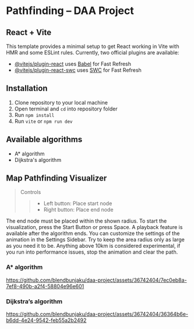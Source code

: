 # Pathfinding – DAA Project
## React + Vite
This template provides a minimal setup to get React working in Vite with HMR and some ESLint rules. Currently, two official plugins are available:
- [@vitejs/plugin-react](https://github.com/vitejs/vite-plugin-react/blob/main/packages/plugin-react/README.md) uses [Babel](https://babeljs.io/) for Fast Refresh
- [@vitejs/plugin-react-swc](https://github.com/vitejs/vite-plugin-react-swc) uses [SWC](https://swc.rs/) for Fast Refresh


## Installation
1.	Clone repository to your local machine
2.	Open terminal and `cd` into repository folder
3.	Run `npm install`
4.  Run `vite` or `npm run dev`

## Available algorithms
- A* algorithm
- Dijkstra's algorithm

## Map Pathfinding Visualizer
>Controls
>>- Left button: Place start node
>>- Right button: Place end node

The end node must be placed within the shown radius. To start the visualization, press the Start Button or press Space. A playback feature is available after the algorithm ends. You can customize the settings of the animation in the Settings Sidebar. Try to keep the area radius only as large as you need it to be. Anything above 10km is considered experimental, if you run into performance issues, stop the animation and clear the path.

### A* algorithm
https://github.com/blendbunjaku/daa-project/assets/36742404/7ec0eb8a-7ef8-490b-a2f4-58804e96e601

### Dijkstra’s algorithm
https://github.com/blendbunjaku/daa-project/assets/36742404/36364b6e-b6dd-4e24-9542-feb55a2b2492

